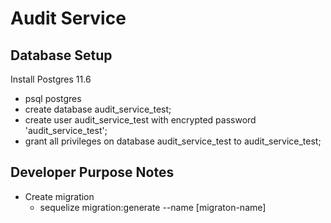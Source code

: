 # Audit Service

## Database Setup 

Install Postgres 11.6 

- psql postgres
- create database audit_service_test;
- create user audit_service_test with encrypted password 'audit_service_test';
- grant all privileges on database audit_service_test to audit_service_test;



## Developer Purpose Notes

- Create migration 
    -  sequelize migration:generate --name [migraton-name]


